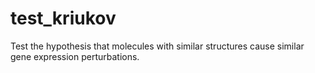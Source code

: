 # test_kriukov
Test the hypothesis that molecules with similar structures cause similar gene expression perturbations.

